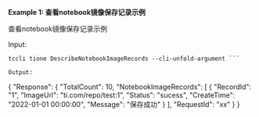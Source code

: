 **Example 1: 查看notebook镜像保存记录示例**

查看notebook镜像保存记录示例

Input: 

```
tccli tione DescribeNotebookImageRecords --cli-unfold-argument ```

Output: 
```
{
    "Response": {
        "TotalCount": 10,
        "NotebookImageRecords": [
            {
                "RecordId": "1",
                "ImageUrl": "ti.com/repo/test:1",
                "Status": "sucess",
                "CreateTime": "2022-01-01 00:00:00",
                "Message": "保存成功"
            }
        ],
        "RequestId": "xx"
    }
}
```


